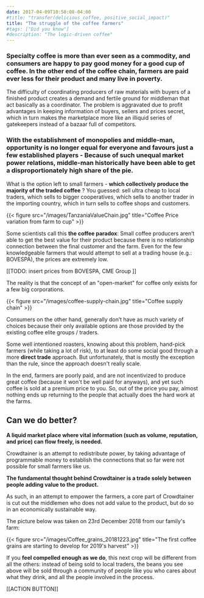 ```yaml
---
date: 2017-04-09T10:58:08-04:00
#title: "transfer(delicious_coffee, positive_social_impact)"
title: "The struggle of the coffee farmers"
#tags: ["Did you know"]
#description: "The logic-driven coffee"
---
```


### Specialty coffee is more than ever seen as a commodity, and consumers are happy to pay good money for a good cup of coffee. In the other end of the coffee chain, farmers are paid ever less for their product and many live in poverty.

The difficulty of coordinating producers of raw materials with buyers of a finished product creates a demand and fertile ground for middleman that act basically as a coordinator. The problem is aggravated due to profit advantages in keeping information of buyers, sellers and prices secret, which in turn makes the marketplace more like an illiquid series of gatekeepers instead of a bazaar full of competitors. 

### With the establishment of monopolies and middle-man, opportunity is no longer equal for everyone and favours just a few established players - Because of such unequal market power relations, middle-man historically have been able to get a disproportionately high share of the pie.

What is the option left to small farmers - **which collectively produce the majority of the traded coffee** ? You guessed: sell ultra cheap to local traders, which sells to bigger cooperatives, which sells to another trader in the importing country, which in turn sells to coffee shops and customers.

{{< figure src="/images/TanzaniaValueChain.jpg" title="Coffee Price variation from farm to cup" >}}

Some scientists call this **the coffee paradox**: Small coffee producers aren’t able to get the best value for their product because there is no relationship connection between the final customer and the farm. Even for the few knowledgeable farmers that would attempt to sell at a trading house (e.g.: BOVESPA), the prices are extremely low.

[[TODO: insert prices from BOVESPA, CME Group ]]

The reality is that the concept of an "open-market" for coffee only exists for a few big corporations.

{{< figure src="/images/coffee-supply-chain.jpg" title="Coffee supply chain" >}}

Consumers on the other hand, generally don’t have as much variety of choices because their only available options are those provided by the existing coffee elite groups / traders.

Some well intentioned roasters, knowing about this problem, hand-pick farmers (while taking a lot of risk), to at least do some social good through a more **direct trade** approach. But unfortunately, that is mostly the exception than the rule, since the approach doesn't really scale.

In the end, farmers are poorly paid, and are not incentivized to produce great coffee (because it won't be well paid for anyways), and yet such coffee is sold at a premium price to you. So, out of the price you pay, almost nothing ends up returning to the people that actually does the hard work at the farms.

## Can we do better?

**A liquid market place where vital information (such as volume, reputation, and price) can flow freely, is needed.**

Crowdtainer is an attempt to redistribute power, by taking advantage of programmable money to establish the connections that so far were not possible for small farmers like us.

**The fundamental thought behind Crowdtainer is a trade solely between people adding value to the product.**

As such, in an attempt to empower the farmers, a core part of Crowdtainer is cut out the middlemen who does not add value to the product, but do so in an economically sustainable way.

The picture below was taken on 23rd December 2018 from our family's farm:

{{< figure src="/images/Coffee_grains_20181223.jpg" title="The first coffee grains are starting to develop for 2019's harvest" >}}

If you **feel compelled enough as we do**, this next crop will be different from all the others: instead of being sold to local traders, the beans you see above will be sold through a community of people like you who cares about what they drink, and all the people involved in the process.

[[ACTION BUTTON]]